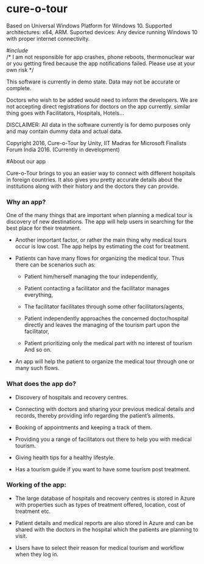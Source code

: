 # cure-o-tour

Based on Universal Windows Platform for Windows 10.
Supported architectures: x64, ARM.
Suported devices: Any device running Windows 10 with proper internet connectivity.

*#include*<br>
/* I am not responsible for app crashes, phone reboots, thermonuclear war or you getting fired because the app notifications failed.
Please use at your own risk */

This software is currently in demo state. Data may not be accurate or complete.

Doctors who wish to be added would need to inform the developers. We are not accepting direct registrations for doctors on the app currently.
similar thing goes with Facilitators, Hospitals, Hotels... 

DISCLAIMER:
All data in the software currently is for demo purposes only and may contain dummy data and actual data.

Copyright 2016, Cure-o-Tour by Unity, IIT Madras for Microsoft Finalists Forum India 2016.
(Currently in development)

#About our app

Cure-o-Tour brings to you an easier way to connect with different hospitals in foreign countries. It also
gives you pretty accurate details about the institutions along with their history and the doctors they can
provide.

<h3>Why an app?</h3>
 One of the many things that are important when planning a medical tour is discovery of new
destinations. The app will help users in searching for the best place for their treatment.<br>

+ Another important factor, or rather the main thing why medical tours occur is low cost. The app helps by estimating the cost for treatment.<br>

+ Patients can have many flows for organizing the medical tour. Thus there can be scenarios such as:<br>

    + Patient him/herself managing the tour independently,<br>
    
    + Patient contacting a facilitator and the facilitator manages everything,<br>
    
    + The facilitator facilitates through some other facilitators/agents,<br>
    
    + Patient independently approaches the concerned doctor/hospital directly and leaves the
        managing of the tourism part upon the facilitator,<br>
    
    + Patient prioritizing only the medical part with no interest of tourism
        And so on.<br>

+ An app will help the patient to organize the medical tour through one or many such flows.

<h3>What does the app do?</h3>

+ Discovery of hospitals and recovery centres.<br>

+ Connecting with doctors and sharing your previous medical details and records, thereby providing info regarding the patient’s ailments.<br>

+ Booking of appointments and keeping a track of them.<br>

+ Providing you a range of facilitators out there to help you with medical tourism.<br>

+ Giving health tips for a healthy lifestyle.<br>


+ Has a tourism guide if you want to have some tourism post treatment.<br>


<h3>Working of the app:</h3>

+ The large database of hospitals and recovery centres is stored in Azure with properties such as types of treatment offered, location, cost of treatment etc.<br>

+ Patient details and medical reports are also stored in Azure and can be shared with the doctors in the hospital which the patients are planning to visit.<br>

+ Users have to select their reason for medical tourism and workflow when they log in.<br>
